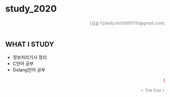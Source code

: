 # study_2020
<div align='right'><font size=2 color='gray'>[김슬기](kelly.kim19951110@gmail.com)</font></div>
<br>


## WHAT I STUDY
- 정보처리기사 정리
- C언어 공부
- Golang언어 공부

<marquee><div align='right'><font size=3 color='brown'>Let's study Bagic of the programming and programming languages. </font></div></marquee>
<div align='right'><font size=2 color='gray'> &lt; The End &gt; </font></div>
